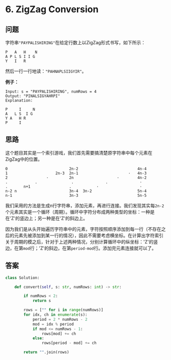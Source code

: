 # 6. ZigZag Conversion

## 问题

字符串`"PAYPALISHIRING"`在给定行数上以ZigZag形式书写，如下所示：

```text
P   A   H    N
A P L S I I G
Y   I   R
```

然后一行一行地读：`"PAHNAPLSIIGYIR"`。

**例子：**

```text
Input: s = "PAYPALISHIRING", numRows = 4
Output: "PINALSIGYAHRPI"
Explanation:

P     I     N
A   L S  I G
Y A   H R
P     I
```

## 思路

这个题目其实是一个索引游戏，我们首先需要搞清楚原字符串中每个元素在ZigZag中的位置。

```text
0                           2n-2                          4n-4
1                     2n-3  2n-1                      ·   4n-3
2                 ·         2n                   ·        4n-2
.            .               .              .              ·
.       n+1                 .           ·                  ·
n-2 n                       3n-4  3n-2                    5n-4
n-1                         3n-3                          5n-5
```

我们采用的方法是生成n行字符串，添加元素，再进行连接。我们发现其实每`2n-2`个元素其实是一个循环（周期）。循环中字符分布成两种类型的坐标：一种是在'Z'的竖边上；另一种是在'Z'的斜边上。

因为我们是从头开始遍历字符串中的元素，字符按照顺序添加到每一行（不存在之后的元素先被添加到某一行的情况），因此不需要考虑横坐标。在计算出字符索引关于周期的模之后，针对于上述两种情况，分别计算循环中的纵坐标：'Z'的竖边，在第`mod`行；'Z'的斜边，在第`period-mod`行。添加完元素连接就可以了。

## 答案

```python
class Solution:

    def convert(self, s: str, numRows: int) -> str:

        if numRows < 2:
            return s

        rows = ["" for i in range(numRows)]
        for idx, ch in enumerate(s):
            period = 2 * numRows - 2
            mod = idx % period
            if mod <= numRows - 1:
                rows[mod] += ch
            else:
                rows[period - mod] += ch

        return "".join(rows)
```

